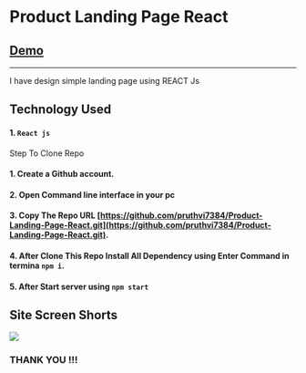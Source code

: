 # Product Landing Page React
## [Demo](https://page-landing-react.netlify.app/)
--------

I have design simple landing page using REACT Js
## Technology Used

#### 1. `React js`

Step To Clone Repo

#### 1. Create a Github account.
#### 2. Open Command line interface in your pc
#### 3. Copy The Repo URL [https://github.com/pruthvi7384/Product-Landing-Page-React.git](https://github.com/pruthvi7384/Product-Landing-Page-React.git).
#### 4. After Clone This Repo Install All Dependency using Enter Command in termina `npm i`.
#### 5. After Start server using  `npm start`

Site Screen Shorts 
-----

<img src="https://github.com/pruthvi7384/landing-page-react/blob/master/Screenshot%20(599).png">

### THANK YOU !!!
